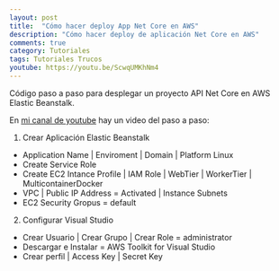 ```yaml
---
layout: post
title:  "Cómo hacer deploy App Net Core en AWS"
description: "Cómo hacer deploy de aplicación Net Core en AWS"
comments: true
category: Tutoriales
tags: Tutoriales Trucos
youtube: https://youtu.be/ScwqUMKhNm4
---
```

Código paso a paso para desplegar un proyecto API Net Core en AWS Elastic Beanstalk.

En <a target="_blank" href="{{ page.youtube }}">mi canal de youtube</a> hay un video del paso a paso:

1. Crear Aplicación Elastic Beanstalk
- Application Name | Enviroment | Domain | Platform Linux
- Create Service Role
- Create EC2 Intance Profile | IAM Role | WebTier | WorkerTier | MulticontainerDocker
- VPC | Public IP Address = Activated | Instance Subnets 
- EC2 Security Gropus = default
 
2. Configurar Visual Studio
- Crear Usuario | Crear Grupo | Crear Role = administrator
- Descargar e Instalar = AWS Toolkit for Visual Studio
- Crear perfil | Access Key | Secret Key
